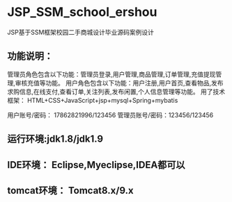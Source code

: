 # JSP_SSM_school_ershou
JSP基于SSM框架校园二手商城设计毕业源码案例设计

## 功能说明：
  管理员角色包含以下功能：管理员登录,用户管理,商品管理,订单管理,充值提现管理,审核充值等功能。
  用户角色包含以下功能：用户注册,用户首页,查看物品,发布求购信息,在线支付,查看订单,关注列表,发布闲置,个人信息管理等功能。
  用了技术框架： HTML+CSS+JavaScript+jsp+mysql+Spring+mybatis

用户账号/密码： 17862821996/123456
管理员账号/密码：123456/123456

## 运行环境:jdk1.8/jdk1.9
## IDE环境： Eclipse,Myeclipse,IDEA都可以
## tomcat环境： Tomcat8.x/9.x
